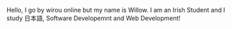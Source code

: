 <!---
wirouism/wirouism is a ✨ special ✨ repository because its `README.md` (this file) appears on your GitHub profile.
You can click the Preview link to take a look at your changes.
--->

Hello, I go by wirou online but my name is Willow.
I am an Irish Student and I study 日本語, Software Developemnt and Web Development!
